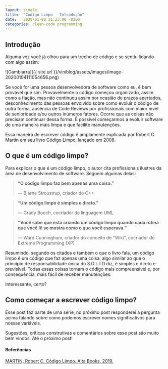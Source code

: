 ```yaml
---
layout: single
title:  "Código Limpo - Introdução"
date:   2020-01-02 21:23:00 -0300
categories: clean-code programming
---
```


## Introdução

Alguma vez você já olhou para um trecho de código e se sentiu lidando com algo assim:

![Gambiarra]({{ site.url }}/viniblog/assets/images/image-20200104111054656.png)

Se você for uma pessoa desenvolvedora de software como eu, é bem provável que sim. Provavelmente o código começou organizado, assim como a fiação, mas não continuou assim por ocasião de prazos apertados, desconhecimento das pessoas envolvido sobre como evoluir o código de outra forma, ausência de Code Reviews por profissionais com maior nível de senioridade e/ou outros inúmeros fatores. Ocorre que as coisas não precisam continuar dessa forma. É possível começarmos a evoluir software de uma maneira mais limpa e que facilite manutenções.

Essa maneira de escrever código é amplamente explicada por Robert C. Martin em seu livro Código Limpo, lançado em 2008.

## O que é um código limpo?

Para explicar o que é um código limpo, o autor cita profissionais ilustres da área de desenvolvimento de software. Seguem algumas delas:



> **“O código limpo faz bem apenas uma coisa.”**
>
> — Bjarne Stroustrup, criador do C++



> **“Um código limpo é simples e direto.”**
>
> — Grady Booch, cocriador da linguagem UML



> **“Você sabe que está criando um código limpo quando cada rotina que você lê se mostra como o que você esperava.”**
>
> — Ward Cunningham, criador do conceito de "Wiki", cocriador do Extreme Programming (XP)



Resumindo, segundo os citados e também o que o livro fala, um código limpo é um código que faz apenas uma coisa, algo similar ao que o principio de responsabilidade única do S.O.L.I.D diz, é simples e direto e previsível. Todas essas coisas tornam o código mais compreensível e, por consequência, mais fácil de receber manutenções. 

Interessante, certo? 

## Como começar a escrever código limpo?

Esse post faz parte de uma série, no próximo post responderei a pergunta acima falando sobre como podemos escrever nomes significativos para nossas variáveis.

Sugestões, críticas construtivas e comentários sobre esse post são muito bem vindos. Até o próximo post!



#### Referências

[MARTIN, Robert C. Código Limpo. Alta Books, 2019.](https://amzn.to/39ExBZl)

